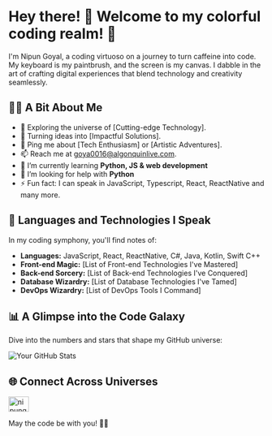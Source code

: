 <!-- ### Hi there 👋 -->

<!--
**goya0016/goya0016** is a ✨ _special_ ✨ repository because its `README.md` (this file) appears on your GitHub profile.

Here are some ideas to get you started:

- 🔭 I’m currently working on ...
- 🌱 I’m currently learning ...
- 👯 I’m looking to collaborate on ...
- 🤔 I’m looking for help with ...
- 💬 Ask me about ...
- 📫 How to reach me: ...
- 😄 Pronouns: ...
- ⚡ Fun fact: ...
-->

# Hey there! 👋 Welcome to my colorful coding realm! 🎨

I'm Nipun Goyal, a coding virtuoso on a journey to turn caffeine into code. My keyboard is my paintbrush, and the screen is my canvas. I dabble in the art of crafting digital experiences that blend technology and creativity seamlessly.

## 👨‍💻 A Bit About Me

- 🔭 Exploring the universe of [Cutting-edge Technology].
- 🚀 Turning ideas into [Impactful Solutions].
- 💬 Ping me about [Tech Enthusiasm] or [Artistic Adventures].
- 📫 Reach me at goya0016@algonquinlive.com.
- 🌱 I’m currently learning **Python, JS & web development**
- 🤝 I’m looking for help with **Python**
- ⚡ Fun fact: I can speak in JavaScript, Typescript, React, ReactNative and many more.

## 🚀 Languages and Technologies I Speak

In my coding symphony, you'll find notes of:

- **Languages:** JavaScript, React, ReactNative, C#, Java, Kotlin, Swift C++
- **Front-end Magic:** [List of Front-end Technologies I've Mastered]
- **Back-end Sorcery:** [List of Back-end Technologies I've Conquered]
- **Database Wizardry:** [List of Database Technologies I've Tamed]
- **DevOps Wizardry:** [List of DevOps Tools I Command]

## 📊 A Glimpse into the Code Galaxy

Dive into the numbers and stars that shape my GitHub universe:

![Your GitHub Stats](https://github-readme-stats.vercel.app/api?username=goya0016&show_icons=true&theme=radical)

## 🌐 Connect Across Universes

<p align="left">
<a href="https://linkedin.com/in/nipungoyal1" target="blank"><img align="center" src="https://cdn.jsdelivr.net/npm/simple-icons@3.0.1/icons/linkedin.svg" alt="nipungoyal1" height="30" width="40" /></a>
</p>

May the code be with you! 🚀🌌
